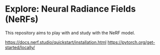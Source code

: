 # Explore: Neural Radiance Fields (NeRFs)
This repository aims to play with and study with the NeRF model. 

https://docs.nerf.studio/quickstart/installation.html
https://pytorch.org/get-started/locally/
